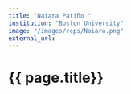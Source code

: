 ```yaml
---
title: "Naiara Patiño "
institution: "Boston University"
image: "/images/reps/Naiara.png"
external_url:  
---
```


<h1> {{ page.title}} </h1>